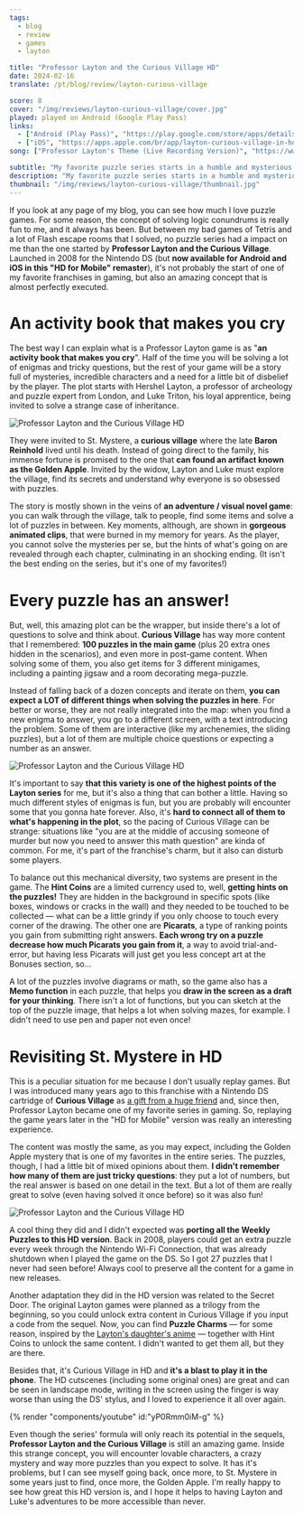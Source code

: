 ```yaml
---
tags:
  - blog
  - review
  - games
  - layton

title: "Professor Layton and the Curious Village HD"
date: 2024-02-16
translate: /pt/blog/review/layton-curious-village

score: 8
cover: "/img/reviews/layton-curious-village/cover.jpg"
played: played on Android (Google Play Pass)
links:
  - ["Android (Play Pass)", "https://play.google.com/store/apps/details?id=com.Level5.LT1REU"]
  - ["iOS", "https://apps.apple.com/br/app/layton-curious-village-in-hd/id1361525484"]
song: ["Professor Layton's Theme (Live Recording Version)", "https://www.youtube.com/watch?v=zNwmRM-I5LM"]

subtitle: "My favorite puzzle series starts in a humble and mysterious village"
description: "My favorite puzzle series starts in a humble and mysterious village: if you like enigmas, you should follow Professor Layton in his first adventure."
thumbnail: "/img/reviews/layton-curious-village/thumbnail.jpg"
---
```


If you look at any page of my blog, you can see how much I love puzzle games. For some reason, the concept of solving logic conundrums is really fun to me, and it always has been. But between my bad games of Tetris and a lot of Flash escape rooms that I solved, no puzzle series had a impact on me than the one started by **Professor Layton and the Curious Village**. Launched in 2008 for the Nintendo DS (but **now available for Android and iOS in this "HD for Mobile" remaster**), it's not probably the start of one of my favorite franchises in gaming, but also an amazing concept that is almost perfectly executed.

# An activity book that makes you cry

The best way I can explain what is a Professor Layton game is as "**an activity book that makes you cry**". Half of the time you will be solving a lot of enigmas and tricky questions, but the rest of your game will be a story full of mysteries, incredible characters and a need for a little bit of disbelief by the player. The plot starts with Hershel Layton, a professor of archeology and puzzle expert from London, and Luke Triton, his loyal apprentice, being invited to solve a strange case of inheritance.

![Professor Layton and the Curious Village HD](/img/reviews/layton-curious-village/car.jpg)

They were invited to St. Mystere, a **curious village** where the late **Baron Reinhold** lived until his death. Instead of going direct to the family, his immense fortune is promised to the one that **can found an artifact known as the Golden Apple**. Invited by the widow, Layton and Luke must explore the village, find its secrets and understand why everyone is so obsessed with puzzles.

The story is mostly shown in the veins of **an adventure / visual novel game**: you can walk through the village, talk to people, find some items and solve a lot of puzzles in between. Key moments, although, are shown in **gorgeous animated clips**, that were burned in my memory for years. As the player, you cannot solve the mysteries per se, but the hints of what's going on are revealed through each chapter, culminating in an shocking ending. (It isn't the best ending on the series, but it's one of my favorites!)

# Every puzzle has an answer!

But, well, this amazing plot can be the wrapper, but inside there's a lot of questions to solve and think about. **Curious Village** has way more content that I remembered: **100 puzzles in the main game** (plus 20 extra ones hidden in the scenarios), and even more in post-game content. When solving some of them, you also get items for 3 different minigames, including a painting jigsaw and a room decorating mega-puzzle.

Instead of falling back of a dozen concepts and iterate on them, **you can expect a LOT of different things when solving the puzzles in here**. For better or worse, they are not really integrated into the map: when you find a new enigma to answer, you go to a different screen, with a text introducing the problem. Some of them are interactive (like my archenemies, the sliding puzzles), but a lot of them are multiple choice questions or expecting a number as an answer.

![Professor Layton and the Curious Village HD](/img/reviews/layton-curious-village/puzzle.jpg)

It's important to say **that this variety is one of the highest points of the Layton series** for me, but it's also a thing that can bother a little. Having so much different styles of enigmas is fun, but you are probably will encounter some that you gonna hate forever. Also, it's **hard to connect all of them to what's happening in the plot**, so the pacing of Curious Village can be strange: situations like "you are at the middle of accusing someone of murder but now you need to answer this math question" are kinda of common. For me, it's part of the franchise's charm, but it also can disturb some players.

To balance out this mechanical diversity, two systems are present in the game. The **Hint Coins** are a limited currency used to, well, **getting hints on the puzzles!** They are hidden in the background in specific spots (like boxes, windows or cracks in the wall) and they needed to be touched to be collected — what can be a little grindy if you only choose to touch every corner of the drawing. The other one are **Picarats**, a type of ranking points you gain from submitting right answers. **Each wrong try on a puzzle decrease how much Picarats you gain from it**, a way to avoid trial-and-error, but having less Picarats will just get you less concept art at the Bonuses section, so...

A lot of the puzzles involve diagrams or math, so the game also has a **Memo function** in each puzzle, that helps you **draw in the screen as a draft for your thinking**. There isn't a lot of functions, but you can sketch at the top of the puzzle image, that helps a lot when solving mazes, for example. I didn't need to use pen and paper not even once!

# Revisiting St. Mystere in HD

This is a peculiar situation for me because I don't usually replay games. But I was introduced many years ago to this franchise with a Nintendo DS cartridge of **Curious Village** as [a gift from a huge friend](https://www.instagram.com/hugop.arts/) and, since then, Professor Layton became one of my favorite series in gaming. So, replaying the game years later in the "HD for Mobile" version was really an interesting experience.

The content was mostly the same, as you may expect, including the Golden Apple mystery that is one of my favorites in the entire series. The puzzles, though, I had a little bit of mixed opinions about them. **I didn't remember how many of them are just tricky questions**: they put a lot of numbers, but the real answer is based on one detail in the text. But a lot of them are really great to solve (even having solved it once before) so it was also fun!

![Professor Layton and the Curious Village HD](/img/reviews/layton-curious-village/map.jpg)

A cool thing they did and I didn't expected was **porting all the Weekly Puzzles to this HD version**. Back in 2008, players could get an extra puzzle every week through the Nintendo Wi-Fi Connection, that was already shutdown when I played the game on the DS. So I got 27 puzzles that I never had seen before! Always cool to preserve all the content for a game in new releases.

Another adaptation they did in the HD version was related to the Secret Door. The original Layton games were planned as a trilogy from the beginning, so you could unlock extra content in Curious Village if you input a code from the sequel. Now, you can find **Puzzle Charms** — for some reason, inspired by the [Layton's daughter's anime](https://en.wikipedia.org/wiki/Layton_Mystery_Tanteisha:_Katori_no_Nazotoki_File) — together with Hint Coins to unlock the same content. I didn't wanted to get them all, but they are there.

Besides that, it's Curious Village in HD and **it's a blast to play it in the phone**. The HD cutscenes (including some original ones) are great and can be seen in landscape mode, writing in the screen using the finger is way worse than using the DS' stylus, and I loved to experience it all over again.

{% render "components/youtube" id:"yP0Rmm0iM-g" %}

Even though the series' formula will only reach its potential in the sequels, **Professor Layton and the Curious Village** is still an amazing game. Inside this strange concept, you will encounter lovable characters, a crazy mystery and way more puzzles than you expect to solve. It has it's problems, but I can see myself going back, once more, to St. Mystere in some years just to find, once more, the Golden Apple. I'm really happy to see how great this HD version is, and I hope it helps to having Layton and Luke's adventures to be more accessible than never.